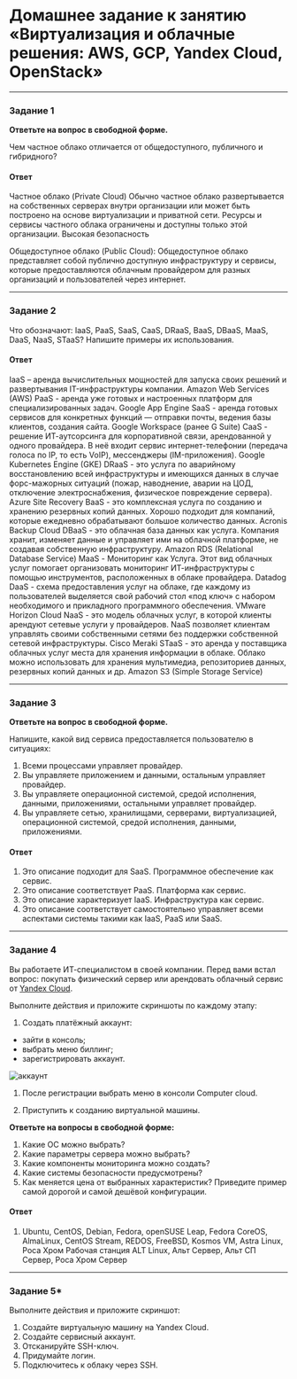 # Домашнее задание к занятию «Виртуализация и облачные решения: AWS, GCP, Yandex Cloud, OpenStack»

---

### Задание 1
 
**Ответьте на вопрос в свободной форме.**

Чем частное облако отличается от общедоступного, публичного и гибридного?

 #### Ответ
Частное облако (Private Cloud)
Обычно частное облако развертывается на собственных серверах внутри организации или может быть построено на основе виртуализации и приватной сети. Ресурсы и сервисы частного облака ограничены и доступны только этой организации. Высокая безопасность

Общедоступное облако (Public Cloud):
Общедоступное облако представляет собой публично доступную инфраструктуру и сервисы, которые предоставляются облачным провайдером для разных организаций и пользователей через интернет.
 

 
---

### Задание 2 


Что обозначают: IaaS, PaaS, SaaS, CaaS, DRaaS, BaaS, DBaaS, MaaS, DaaS, NaaS, STaaS? Напишите примеры их использования.

#### Ответ

IaaS – аренда вычислительных мощностей для запуска своих решений и развертывания IT-инфраструктуры компании. Amazon Web Services (AWS)
PaaS - аренда уже готовых и настроенных платформ для специализированных задач. Google App Engine
SaaS - аренда готовых сервисов для конкретных функций — отправки почты, ведения базы клиентов, создания сайта. Google Workspace (ранее G Suite)
CaaS - решение ИТ-аутсорсинга для корпоративной связи, арендованной у одного провайдера. В неё входит сервис интернет-телефонии (передача голоса по IP, то есть VoIP), мессенджеры (IM-приложения). Google Kubernetes Engine (GKE)
DRaaS -  это услуга по аварийному восстановлению всей инфраструктуры и имеющихся данных в случае форс-мажорных ситуаций (пожар, наводнение, аварии на ЦОД, отключение электроснабжения, физическое повреждение сервера). Azure Site Recovery
BaaS - это комплексная услуга по созданию и хранению резервных копий данных. Хорошо подходит для компаний, которые ежедневно обрабатывают большое количество данных. Acronis Backup Cloud
DBaaS - это облачная база данных как услуга. Компания хранит, изменяет данные и управляет ими на облачной платформе, не создавая собственную инфраструктуру. Amazon RDS (Relational Database Service)
MaaS - Мониторинг как Услуга. Этот вид облачных услуг помогает организовать мониторинг ИТ-инфраструктуры с помощью инструментов, расположенных в облаке провайдера. Datadog
DaaS - схема предоставления услуг на облаке, где каждому из пользователей выделяется свой рабочий стол «под ключ» с набором необходимого и прикладного программного обеспечения. VMware Horizon Cloud
NaaS - это модель облачных услуг, в которой клиенты арендуют сетевые услуги у провайдеров. NaaS позволяет клиентам управлять своими собственными сетями без поддержки собственной сетевой инфраструктуры. Cisco Meraki
STaaS - это аренда у поставщика облачных услуг места для хранения информации в облаке. Облако можно использовать для хранения мультимедиа, репозиториев данных, резервных копий данных и др. Amazon S3 (Simple Storage Service)
 
---

### Задание 3 
 
**Ответьте на вопрос в свободной форме.**

Напишите, какой вид сервиса предоставляется пользователю в ситуациях:
 
1. Всеми процессами управляет провайдер.
2. Вы управляете приложением и данными, остальным управляет провайдер. 
3. Вы управляете операционной системой, средой исполнения, данными, приложениями, остальными управляет провайдер.
4. Вы управляете сетью, хранилищами, серверами, виртуализацией, операционной системой, средой исполнения, данными, приложениями.

 #### Ответ

 1. Это описание подходит для SaaS. Программное обеспечение как сервис.
 2. Это описание соответствует PaaS. Платформа как сервис.
 3. Это описание характеризует IaaS. Инфраструктура как сервис.
 4. Это описание соответствует самостоятельно управляет всеми аспектами системы такими как IaaS, PaaS или SaaS.
---
 
### Задание 4 
 
 
Вы работаете ИТ-специалистом в своей компании. Перед вами встал вопрос: покупать физический сервер или арендовать облачный сервис от [Yandex Cloud](https://cloud.yandex.ru).
 
Выполните действия и приложите скриншоты по каждому этапу:

1. Создать платёжный аккаунт:
  - зайти в консоль;
  - выбрать меню биллинг; 
  - зарегистрировать аккаунт.

![аккаунт ](https://github.com/Hr0mi/SVIRT-21/assets/95475785/c422a0fd-4429-41d7-b2f4-d9c6329f2bff)

1. После регистрации выбрать меню в консоли Computer cloud.
   
1. Приступить к созданию виртуальной машины. 
 
**Ответьте на вопросы в свободной форме:**
 
1. Какие ОС можно выбрать?
2. Какие параметры сервера можно выбрать?
3. Какие компоненты мониторинга можно создать?
4. Какие системы безопасности предусмотрены?
5. Как меняется цена от выбранных характеристик? Приведите пример самой дорогой и самой дешёвой конфигурации. 

#### Ответ
1. Ubuntu, CentOS, Debian, Fedora, openSUSE Leap, Fedora CoreOS, AlmaLinux, CentOS Stream, REDOS, FreeBSD, Kosmos VM, Astra Linux, Роса Хром Рабочая станция
ALT Linux, Альт Сервер, Альт СП Сервер, Роса Хром Сервер

---


### Задание 5* 

Выполните действия и приложите скриншот:

1. Создайте виртуальную машину на Yandex Cloud.
1. Создайте сервисный аккаунт.
1. Отсканируйте SSH-ключ.
1. Придумайте логин.
1. Подключитесь к облаку через SSH. 
 
